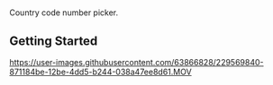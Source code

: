 # 

Country code number picker.


## Getting Started





https://user-images.githubusercontent.com/63866828/229569840-871184be-12be-4dd5-b244-038a47ee8d61.MOV

